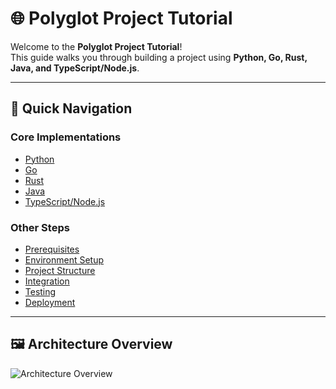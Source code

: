 # 🌐 Polyglot Project Tutorial

Welcome to the **Polyglot Project Tutorial**!  
This guide walks you through building a project using **Python, Go, Rust, Java, and TypeScript/Node.js**.

---

## 🚀 Quick Navigation

### Core Implementations
- [Python](03-core-implementations/python.md)
- [Go](03-core-implementations/golang.md)
- [Rust](03-core-implementations/rust.md)
- [Java](03-core-implementations/java.md)
- [TypeScript/Node.js](03-core-implementations/typescript-nodejs.md)

### Other Steps
- [Prerequisites](00-prerequisites.md)
- [Environment Setup](01-environment-setup.md)
- [Project Structure](02-project-structure.md)
- [Integration](04-integration.md)
- [Testing](05-testing.md)
- [Deployment](06-deployment.md)

---

## 🖼 Architecture Overview
![Architecture Overview](../assets/diagrams/architecture-overview.png)